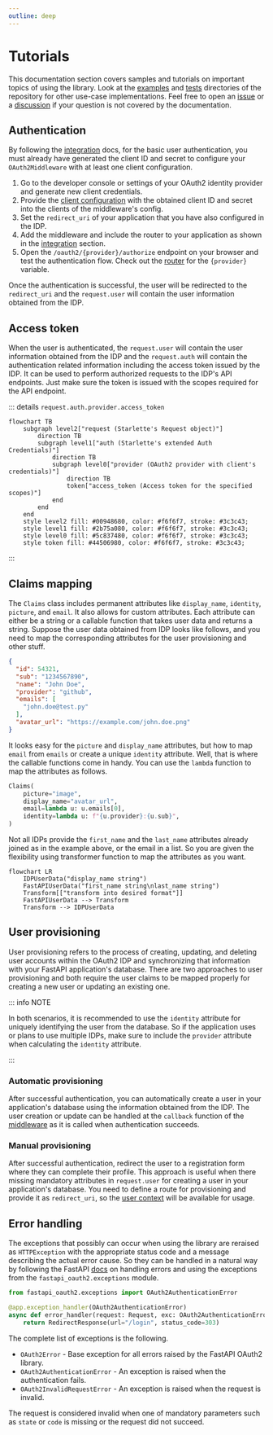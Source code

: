 ```yaml
---
outline: deep
---
```


# Tutorials

This documentation section covers samples and tutorials on important topics of using the library. Look at
the [examples](https://github.com/pysnippet/fastapi-oauth2/tree/master/examples)
and [tests](https://github.com/pysnippet/fastapi-oauth2/tree/master/tests) directories of the repository for other
use-case implementations. Feel free to open an [issue](https://github.com/pysnippet/fastapi-oauth2/issues/new/choose) or
a [discussion](https://github.com/pysnippet/fastapi-oauth2/discussions/new/choose) if your question is not covered by
the documentation.

## Authentication

By following the [integration](/integration/integration) docs, for the basic user authentication, you must already have
generated the client ID and secret to configure your `OAuth2Middleware` with at least one client configuration.

1. Go to the developer console or settings of your OAuth2 identity provider and generate new client credentials.
2. Provide the [client configuration](/integration/configuration#oauth2client) with the obtained client ID and secret
   into the clients of the middleware's config.
3. Set the `redirect_uri` of your application that you have also configured in the IDP.
4. Add the middleware and include the router to your application as shown in the [integration](/integration/integration)
   section.
5. Open the `/oauth2/{provider}/authorize` endpoint on your browser and test the authentication flow. Check out
   the [router](/integration/integration#router) for the `{provider}` variable.

Once the authentication is successful, the user will be redirected to the `redirect_uri` and the `request.user` will
contain the user information obtained from the IDP.

## Access token

When the user is authenticated, the `request.user` will contain the user information obtained from the IDP and
the `request.auth` will contain the authentication related information including the access token issued by the IDP. It
can be used to perform authorized requests to the IDP's API endpoints. Just make sure the token is issued with the
scopes required for the API endpoint.

::: details `request.auth.provider.access_token`

```mermaid
flowchart TB
    subgraph level2["request (Starlette's Request object)"]
        direction TB
        subgraph level1["auth (Starlette's extended Auth Credentials)"]
            direction TB
            subgraph level0["provider (OAuth2 provider with client's credentials)"]
                direction TB
                token["access_token (Access token for the specified scopes)"]
            end
        end
    end
    style level2 fill: #00948680, color: #f6f6f7, stroke: #3c3c43;
    style level1 fill: #2b75a080, color: #f6f6f7, stroke: #3c3c43;
    style level0 fill: #5c837480, color: #f6f6f7, stroke: #3c3c43;
    style token fill: #44506980, color: #f6f6f7, stroke: #3c3c43;
```

:::

## Claims mapping

The `Claims` class includes permanent attributes like `display_name`, `identity`, `picture`, and `email`. It also allows
for custom attributes. Each attribute can either be a string or a callable function that takes user data and returns a
string. Suppose the user data obtained from IDP looks like follows, and you need to map the corresponding attributes for
the user provisioning and other stuff.

```json
{
  "id": 54321,
  "sub": "1234567890",
  "name": "John Doe",
  "provider": "github",
  "emails": [
    "john.doe@test.py"
  ],
  "avatar_url": "https://example.com/john.doe.png"
}
```

It looks easy for the `picture` and `display_name` attributes, but how to map `email` from `emails` or create a
unique `identity` attribute. Well, that is where the callable functions come in handy. You can use the `lambda` function
to map the attributes as follows.

```python
Claims(
    picture="image",
    display_name="avatar_url",
    email=lambda u: u.emails[0],
    identity=lambda u: f"{u.provider}:{u.sub}",
)
```

Not all IDPs provide the `first_name` and the `last_name` attributes already joined as in the example above, or
the email in a list. So you are given the flexibility using transformer function to map the attributes as you want.

```mermaid
flowchart LR
    IDPUserData("display_name string")
    FastAPIUserData("first_name string\nlast_name string")
    Transform[["transform into desired format"]]
    FastAPIUserData --> Transform
    Transform --> IDPUserData
```

## User provisioning

User provisioning refers to the process of creating, updating, and deleting user accounts within the OAuth2 IDP and
synchronizing that information with your FastAPI application's database. There are two approaches to user provisioning
and both require the user claims to be mapped properly for creating a new user or updating an existing one.

::: info NOTE

In both scenarios, it is recommended to use the `identity` attribute for uniquely identifying the user from the
database. So if the application uses or plans to use multiple IDPs, make sure to include the `provider` attribute when
calculating the `identity` attribute.

:::

### Automatic provisioning

After successful authentication, you can automatically create a user in your application's database using the
information obtained from the IDP. The user creation or update can be handled at the `callback` function of the
[middleware](/integration/integration#oauth2middleware) as it is called when authentication succeeds.

### Manual provisioning

After successful authentication, redirect the user to a registration form where they can complete their profile. This
approach is useful when there missing mandatory attributes in `request.user` for creating a user in your application's
database. You need to define a route for provisioning and provide it as `redirect_uri`, so
the [user context](/integration/integration#user-context) will be available for usage.

## Error handling

The exceptions that possibly can occur when using the library are reraised as `HTTPException` with the appropriate
status code and a message describing the actual error cause. So they can be handled in a natural way by following the
FastAPI [docs](https://fastapi.tiangolo.com/tutorial/handling-errors/) on handling errors and using the exceptions from
the `fastapi_oauth2.exceptions` module.

```python
from fastapi_oauth2.exceptions import OAuth2AuthenticationError

@app.exception_handler(OAuth2AuthenticationError)
async def error_handler(request: Request, exc: OAuth2AuthenticationError):
    return RedirectResponse(url="/login", status_code=303)
```

The complete list of exceptions is the following.

- `OAuth2Error` - Base exception for all errors raised by the FastAPI OAuth2 library.
- `OAuth2AuthenticationError` - An exception is raised when the authentication fails.
- `OAuth2InvalidRequestError` - An exception is raised when the request is invalid.

The request is considered invalid when one of mandatory parameters such as `state` or `code` is missing or the request
did not succeed.

<style>
.info, .details {
  border: 0;
}
</style>
